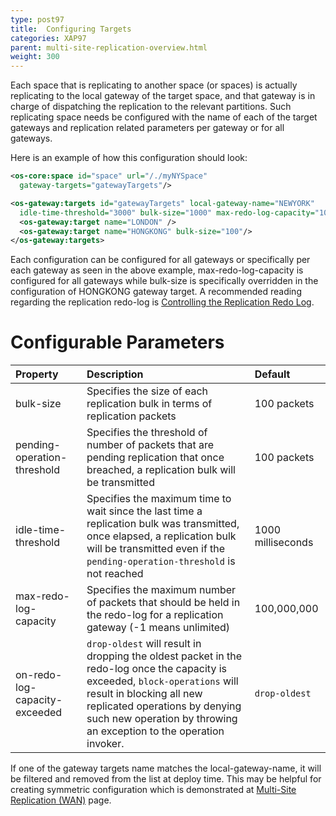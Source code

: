 ```yaml
---
type: post97
title:  Configuring Targets
categories: XAP97
parent: multi-site-replication-overview.html
weight: 300
---
```






Each space that is replicating to another space (or spaces) is actually replicating to the local gateway of the target space, and that gateway is in charge of dispatching the replication to the relevant partitions. Such replicating space needs be configured with the name of each of the target gateways and replication related parameters per gateway or for all gateways.

Here is an example of how this configuration should look:


```xml
<os-core:space id="space" url="/./myNYSpace"
  gateway-targets="gatewayTargets"/>

<os-gateway:targets id="gatewayTargets" local-gateway-name="NEWYORK"
  idle-time-threshold="3000" bulk-size="1000" max-redo-log-capacity="1000000">
  <os-gateway:target name="LONDON" />
  <os-gateway:target name="HONGKONG" bulk-size="100"/>
</os-gateway:targets>
```

Each configuration can be configured for all gateways or specifically per each gateway as seen in the above example, max-redo-log-capacity is configured for all gateways while bulk-size is specifically overridden in the configuration of HONGKONG gateway target. A recommended reading regarding the replication redo-log is [Controlling the Replication Redo Log](./controlling-the-replication-redo-log.html).

# Configurable Parameters


|Property|Description|Default|
|:-------|:----------|:------|
|bulk-size|Specifies the size of each replication bulk in terms of replication packets| 100 packets |
|pending-operation-threshold|Specifies the threshold of number of packets that are pending replication that once breached, a replication bulk will be transmitted | 100 packets |
|idle-time-threshold|Specifies the maximum time to wait since the last time a replication bulk was transmitted, once elapsed, a replication bulk will be transmitted even if the `pending-operation-threshold` is not reached| 1000 milliseconds |
|max-redo-log-capacity|Specifies the maximum number of packets that should be held in the redo-log for a replication gateway (-1 means unlimited) | 100,000,000 |
|on-redo-log-capacity-exceeded| `drop-oldest` will result in dropping the oldest packet in the redo-log once the capacity is exceeded, `block-operations` will result in blocking all new replicated operations by denying such new operation by throwing an exception to the operation invoker. | `drop-oldest` |

If one of the gateway targets name matches the local-gateway-name, it will be filtered and removed from the list at deploy time. This may be helpful for creating symmetric configuration which is demonstrated at [Multi-Site Replication (WAN)](./multi-site-replication-over-the-wan.html) page.
